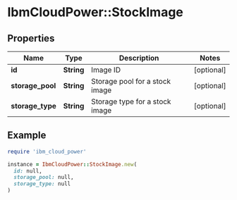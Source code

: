 # IbmCloudPower::StockImage

## Properties

| Name | Type | Description | Notes |
| ---- | ---- | ----------- | ----- |
| **id** | **String** | Image ID | [optional] |
| **storage_pool** | **String** | Storage pool for a stock image | [optional] |
| **storage_type** | **String** | Storage type for a stock image | [optional] |

## Example

```ruby
require 'ibm_cloud_power'

instance = IbmCloudPower::StockImage.new(
  id: null,
  storage_pool: null,
  storage_type: null
)
```

